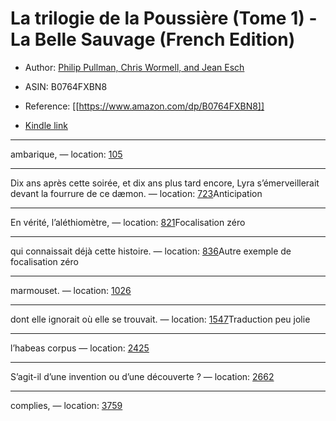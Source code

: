 # La trilogie de la Poussière (Tome 1) - La Belle Sauvage (French Edition)

* Author: [Philip Pullman, Chris Wormell, and Jean Esch](https://www.amazon.comundefined)
* ASIN: B0764FXBN8




* Reference: [[https://www.amazon.com/dp/B0764FXBN8]]
* [Kindle link](kindle://book?action=open&asin=B0764FXBN8)


---
ambarique, — location: [105](kindle://book?action=open&asin=B0764FXBN8&location=105)

---
Dix ans après cette soirée, et dix ans plus tard encore, Lyra s’émerveillerait devant la fourrure de ce dæmon. — location: [723](kindle://book?action=open&asin=B0764FXBN8&location=723)Anticipation 

---
En vérité, l’aléthiomètre, — location: [821](kindle://book?action=open&asin=B0764FXBN8&location=821)Focalisation zéro

---
qui connaissait déjà cette histoire. — location: [836](kindle://book?action=open&asin=B0764FXBN8&location=836)Autre exemple de focalisation zéro 

---
marmouset. — location: [1026](kindle://book?action=open&asin=B0764FXBN8&location=1026)

---
dont elle ignorait où elle se trouvait. — location: [1547](kindle://book?action=open&asin=B0764FXBN8&location=1547)Traduction peu jolie

---
l’habeas corpus — location: [2425](kindle://book?action=open&asin=B0764FXBN8&location=2425)

---
S’agit-il d’une invention ou d’une découverte ? — location: [2662](kindle://book?action=open&asin=B0764FXBN8&location=2662)

---
complies, — location: [3759](kindle://book?action=open&asin=B0764FXBN8&location=3759)

